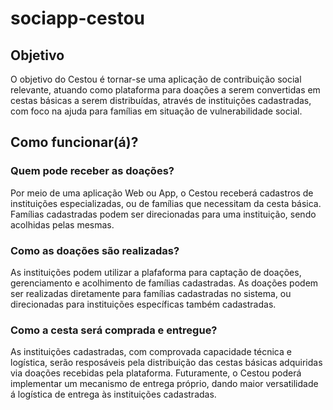 # sociapp-cestou

## Objetivo

O objetivo do Cestou é tornar-se uma aplicação de contribuição social relevante, atuando como plataforma para doações a serem convertidas em cestas básicas a serem distribuídas, através de instituições cadastradas, com foco na ajuda para famílias em situação de vulnerabilidade social.

## Como funcionar(á)?

### Quem pode receber as doações?
Por meio de uma aplicação Web ou App, o Cestou receberá cadastros de instituições especializadas, ou de famílias que necessitam da cesta básica.
Famílias cadastradas podem ser direcionadas para uma instituição, sendo acolhidas pelas mesmas.

### Como as doações são realizadas?
As instituições podem utilizar a plafaforma para captação de doações, gerenciamento e acolhimento de famílias cadastradas.
As doações podem ser realizadas diretamente para famílias cadastradas no sistema, ou direcionadas para instituições específicas também cadastradas.

### Como a cesta será comprada e entregue?

As instituições cadastradas, com comprovada capacidade técnica e logística, serão resposáveis pela distribuição das cestas básicas adquiridas via doações recebidas pela plataforma.
Futuramente, o Cestou poderá implementar um mecanismo de entrega próprio, dando maior versatilidade á logística de entrega às instituições cadastradas.
